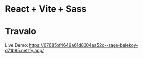 # React + Vite + Sass

# Travalo

Live Demo: https://67685bf4649a61d8304ea52c--sage-belekoy-d71b85.netlify.app/

